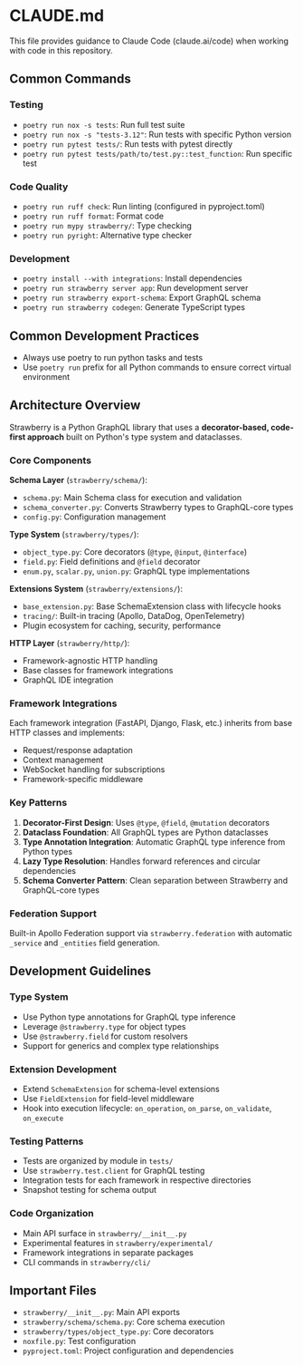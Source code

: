 # CLAUDE.md

This file provides guidance to Claude Code (claude.ai/code) when working with code in this repository.

## Common Commands

### Testing
- `poetry run nox -s tests`: Run full test suite
- `poetry run nox -s "tests-3.12"`: Run tests with specific Python version
- `poetry run pytest tests/`: Run tests with pytest directly
- `poetry run pytest tests/path/to/test.py::test_function`: Run specific test

### Code Quality
- `poetry run ruff check`: Run linting (configured in pyproject.toml)
- `poetry run ruff format`: Format code
- `poetry run mypy strawberry/`: Type checking
- `poetry run pyright`: Alternative type checker

### Development
- `poetry install --with integrations`: Install dependencies
- `poetry run strawberry server app`: Run development server
- `poetry run strawberry export-schema`: Export GraphQL schema
- `poetry run strawberry codegen`: Generate TypeScript types

## Common Development Practices
- Always use poetry to run python tasks and tests
- Use `poetry run` prefix for all Python commands to ensure correct virtual environment

## Architecture Overview

Strawberry is a Python GraphQL library that uses a **decorator-based, code-first approach** built on Python's type system and dataclasses.

### Core Components

**Schema Layer** (`strawberry/schema/`):
- `schema.py`: Main Schema class for execution and validation
- `schema_converter.py`: Converts Strawberry types to GraphQL-core types
- `config.py`: Configuration management

**Type System** (`strawberry/types/`):
- `object_type.py`: Core decorators (`@type`, `@input`, `@interface`)
- `field.py`: Field definitions and `@field` decorator
- `enum.py`, `scalar.py`, `union.py`: GraphQL type implementations

**Extensions System** (`strawberry/extensions/`):
- `base_extension.py`: Base SchemaExtension class with lifecycle hooks
- `tracing/`: Built-in tracing (Apollo, DataDog, OpenTelemetry)
- Plugin ecosystem for caching, security, performance

**HTTP Layer** (`strawberry/http/`):
- Framework-agnostic HTTP handling
- Base classes for framework integrations
- GraphQL IDE integration

### Framework Integrations

Each framework integration (FastAPI, Django, Flask, etc.) inherits from base HTTP classes and implements:
- Request/response adaptation
- Context management
- WebSocket handling for subscriptions
- Framework-specific middleware

### Key Patterns

1. **Decorator-First Design**: Uses `@type`, `@field`, `@mutation` decorators
2. **Dataclass Foundation**: All GraphQL types are Python dataclasses
3. **Type Annotation Integration**: Automatic GraphQL type inference from Python types
4. **Lazy Type Resolution**: Handles forward references and circular dependencies
5. **Schema Converter Pattern**: Clean separation between Strawberry and GraphQL-core types

### Federation Support

Built-in Apollo Federation support via `strawberry.federation` with automatic `_service` and `_entities` field generation.

## Development Guidelines

### Type System
- Use Python type annotations for GraphQL type inference
- Leverage `@strawberry.type` for object types
- Use `@strawberry.field` for custom resolvers
- Support for generics and complex type relationships

### Extension Development
- Extend `SchemaExtension` for schema-level extensions
- Use `FieldExtension` for field-level middleware
- Hook into execution lifecycle: `on_operation`, `on_parse`, `on_validate`, `on_execute`

### Testing Patterns
- Tests are organized by module in `tests/`
- Use `strawberry.test.client` for GraphQL testing
- Integration tests for each framework in respective directories
- Snapshot testing for schema output

### Code Organization
- Main API surface in `strawberry/__init__.py`
- Experimental features in `strawberry/experimental/`
- Framework integrations in separate packages
- CLI commands in `strawberry/cli/`

## Important Files

- `strawberry/__init__.py`: Main API exports
- `strawberry/schema/schema.py`: Core schema execution
- `strawberry/types/object_type.py`: Core decorators
- `noxfile.py`: Test configuration
- `pyproject.toml`: Project configuration and dependencies